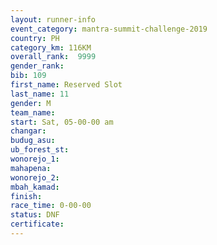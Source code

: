 ```yaml
---
layout: runner-info 
event_category: mantra-summit-challenge-2019 
country: PH
category_km: 116KM
overall_rank:  9999
gender_rank: 
bib: 109
first_name: Reserved Slot
last_name: 11
gender: M
team_name: 
start: Sat, 05-00-00 am
changar: 
budug_asu: 
ub_forest_st: 
wonorejo_1: 
mahapena: 
wonorejo_2: 
mbah_kamad: 
finish: 
race_time: 0-00-00
status: DNF
certificate: 
---
```

